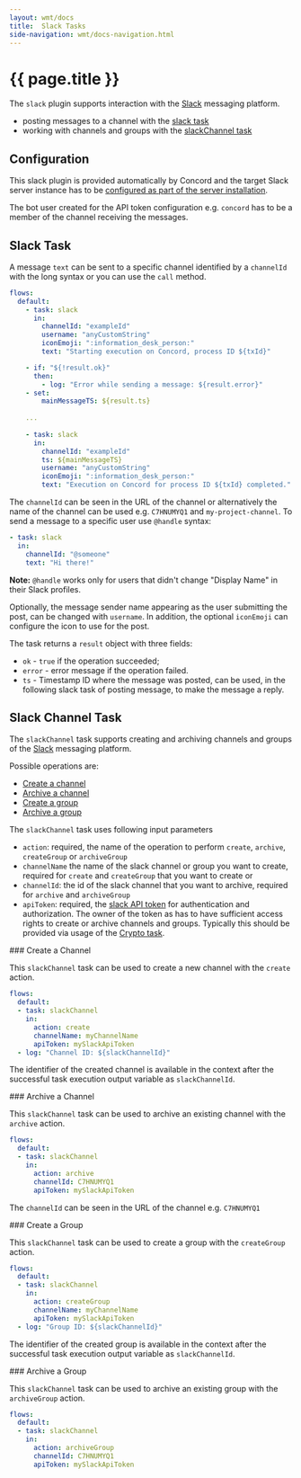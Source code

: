 ```yaml
---
layout: wmt/docs
title:  Slack Tasks
side-navigation: wmt/docs-navigation.html
---
```


# {{ page.title }}

The `slack` plugin supports interaction with the [Slack](https://slack.com/)
messaging platform.

- posting messages to a channel with the [slack task](#slack)
- working with channels and groups with the [slackChannel task](#slack-channel)

## Configuration

This slack plugin is provided automatically by Concord and the target Slack server
instance has to be
[configured as part of the server installation](../getting-started/configuration.html#slack).

The bot user created for the API token configuration e.g. `concord` has to be a
member of the channel receiving the messages.

<a name="slack"/>

## Slack Task

A message `text` can be sent to a specific channel identified by a `channelId`
with the long syntax or you can use the `call` method.

```yaml
flows:
  default:
    - task: slack
      in:
        channelId: "exampleId"
        username: "anyCustomString"
        iconEmoji: ":information_desk_person:"
        text: "Starting execution on Concord, process ID ${txId}"

    - if: "${!result.ok}"
      then:
        - log: "Error while sending a message: ${result.error}"
    - set:
        mainMessageTS: ${result.ts}
    
    ...
    
    - task: slack
      in:
        channelId: "exampleId"
        ts: ${mainMessageTS}
        username: "anyCustomString"
        iconEmoji: ":information_desk_person:"
        text: "Execution on Concord for process ID ${txId} completed."
```

The `channelId` can be seen in the URL of the channel or alternatively the name
of the channel can be used e.g. `C7HNUMYQ1` and `my-project-channel`. To send a
message to a specific user use `@handle` syntax:

```yaml
- task: slack
  in:
    channelId: "@someone"
    text: "Hi there!"
```

**Note:** `@handle` works only for users that didn't change "Display Name" in
their Slack profiles.

Optionally, the message sender name appearing as the user submitting the post,
can be changed with `username`.  In addition, the optional `iconEmoji` can
configure the icon to use for the post.

The task returns a `result` object with three fields:
- `ok` - `true` if the operation succeeded;
- `error` - error message if the operation failed.
- `ts` -  Timestamp ID where the message was posted, can be used, in the following slack task of posting message, to make the message a reply. 

## Slack Channel Task

The `slackChannel` task supports creating and archiving channels and groups of the
[Slack](https://slack.com/) messaging platform.

Possible operations are:

- [Create a channel](#create)
- [Archive a channel](#archive)
- [Create a group](#create-group)
- [Archive a group](#archive-group)

The `slackChannel` task uses following input parameters

- `action`: required, the name of the operation to perform `create`, `archive`,
  `createGroup` or `archiveGroup`
- `channelName` the name of the slack channel or group you want to create,
  required for `create` and `createGroup` that you want to create or
- `channelId`: the id of the slack channel that you want to archive, required
  for `archive` and `archiveGroup`
- `apiToken`: required, the
  [slack API token](https://api.slack.com/custom-integrations/legacy-tokens) for
  authentication and authorization. The owner of the token as has to have
  sufficient access rights to create or archive channels and groups. Typically
  this should be provided via usage of the [Crypto task](./crypto.html).


<a name="create"/>
### Create a Channel

This `slackChannel` task can be used to create a new channel with the `create` action.

```yaml
flows:
  default:
  - task: slackChannel
    in:
      action: create
      channelName: myChannelName
      apiToken: mySlackApiToken
  - log: "Channel ID: ${slackChannelId}"
```

The identifier of the created channel is available in the context after the
successful task execution output variable as `slackChannelId`.

<a name="archive"/>
### Archive a Channel

This `slackChannel` task can be used to archive an existing channel with the
`archive` action.

```yaml
flows:
  default:
  - task: slackChannel
    in:
      action: archive
      channelId: C7HNUMYQ1
      apiToken: mySlackApiToken
```

The `channelId` can be seen in the URL of the channel  e.g. `C7HNUMYQ1`

<a name="create-group"/>
### Create a Group

This `slackChannel` task can be used to create a group with the `createGroup`
action.

```yaml
flows:
  default:
  - task: slackChannel
    in:
      action: createGroup
      channelName: myChannelName
      apiToken: mySlackApiToken
  - log: "Group ID: ${slackChannelId}"
```

The identifier of the created group is available in the context after the
successful task execution output variable as `slackChannelId`.

<a name="archive-group"/>
### Archive a Group

This `slackChannel` task can be used to archive an existing group with the
`archiveGroup` action.

```yaml
flows:
  default:
  - task: slackChannel
    in:
      action: archiveGroup
      channelId: C7HNUMYQ1
      apiToken: mySlackApiToken
```

